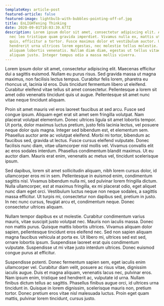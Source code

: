 ```yaml
---
templateKey: article-post
featured-article: false
featured-image: lightbulb-with-bubbles-pointing-off-of.jpg
title: EnLIGHTening Thinking
date: 2020-09-01T10:03:39.677Z
description: Lorem ipsum dolor sit amet, consectetur adipiscing elit. Aliquam
  nec leo tristique quam gravida imperdiet. Vivamus nulla ex, mattis ut ultrices
  quis, efficitur a tortor. Fusce maximus dolor et vestibulum auctor. Ut
  hendrerit urna ultrices lorem egestas, nec molestie tellus molestie. Maecenas
  aliquam lobortis venenatis. Nullam diam diam, egestas ut tellus vitae, congue
  aliquam justo. Integer tempus odio a massa mollis viverra.
---
```

Lorem ipsum dolor sit amet, consectetur adipiscing elit. Maecenas efficitur dui a sagittis euismod. Nullam eu purus risus. Sed gravida massa ut magna maximus, non facilisis lectus tempus. Curabitur felis lorem, pharetra eu rhoncus ut, lacinia id eros. Duis tincidunt fermentum libero ut eleifend. Curabitur eleifend vitae tellus sit amet consectetur. Pellentesque a lorem sit amet odio venenatis tincidunt quis ut augue. Pellentesque sit amet nunc vitae neque tincidunt aliquam.

Proin sit amet mauris vel eros laoreet faucibus at sed arcu. Fusce sed congue ipsum. Aliquam eget erat sit amet sem fringilla volutpat. Nam placerat volutpat elementum. Donec ultrices ligula sit amet lobortis tempor. Ut porta, dolor maximus luctus pretium, justo felis lacinia lectus, vel posuere neque dolor quis magna. Integer sed bibendum est, et elementum sem. Phasellus auctor ante ac volutpat eleifend. Morbi mi tortor, bibendum ac faucibus sed, gravida ut lectus. Fusce cursus eleifend vulputate. Donec facilisis nunc diam, vitae ullamcorper nisl mollis vel. Vivamus convallis elit ac eros sodales interdum. Phasellus condimentum blandit maximus. Ut eu auctor diam. Mauris erat enim, venenatis ac metus vel, tincidunt scelerisque ipsum.

Sed dapibus, lorem sit amet sollicitudin aliquam, nibh lorem cursus dolor, id ullamcorper eros mi in sem. Pellentesque in euismod enim, condimentum sagittis nisl. Vivamus bibendum nulla mi, sed pulvinar lorem fringilla dictum. Nulla ullamcorper, est at maximus fringilla, ex mi placerat odio, eget aliquet nunc diam eget orci. Vestibulum luctus neque non neque sodales, a sagittis massa efficitur. Ut turpis mi, consectetur non dapibus sed, pretium in justo. In nec nunc cursus, feugiat arcu et, condimentum neque. Donec consectetur ultrices aliquam.

Nullam tempor dapibus ex ut molestie. Curabitur condimentum varius mauris, vitae suscipit justo volutpat nec. Mauris non iaculis massa. Donec non mattis purus. Quisque mattis lobortis ultrices. Vivamus aliquam dolor sapien, pellentesque tincidunt eros eleifend nec. Sed non sapien aliquam magna faucibus vehicula at porta ex. Ut libero mi, ultrices sed est sed, ornare lobortis ipsum. Suspendisse laoreet erat quis condimentum vulputate. Suspendisse ut mi vitae justo interdum ultrices. Donec euismod congue purus at efficitur.

Suspendisse potenti. Donec fermentum sapien sem, eget iaculis enim ullamcorper vel. Curabitur diam velit, posuere ac risus vitae, dignissim iaculis augue. Duis et magna aliquam, venenatis lacus nec, pulvinar eros. Nam ipsum enim, tristique sed hendrerit ac, vulputate id urna. Nullam finibus dictum tellus ac sagittis. Phasellus finibus augue orci, id ultrices urna tincidunt in. Quisque in lorem dignissim, scelerisque mauris non, pretium tortor. Donec pretium eros vitae nisl malesuada luctus. Proin eget quam mattis, pulvinar lorem tincidunt, cursus justo.